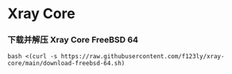 # Xray Core

### 下载并解压 Xray Core FreeBSD 64

```
bash <(curl -s https://raw.githubusercontent.com/f123ly/xray-core/main/download-freebsd-64.sh)
```
